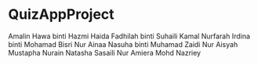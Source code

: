 # QuizAppProject

Amalin Hawa binti Hazmi
Haida Fadhilah binti Suhaili Kamal
Nurfarah Irdina binti Mohamad Bisri
Nur Ainaa Nasuha binti Muhamad Zaidi
Nur Aisyah Mustapha
Nurain Natasha Sasaili
Nur Amiera Mohd Nazriey			
